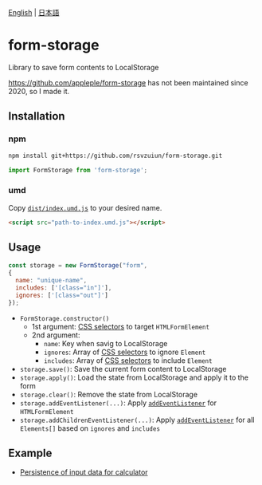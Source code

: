 [English](README.md) | [日本語](README-ja.md)

# form-storage

Library to save form contents to LocalStorage

https://github.com/appleple/form-storage has not been maintained since 2020, so I made it.

## Installation

### npm

```sh
npm install git+https://github.com/rsvzuiun/form-storage.git
```

```js
import FormStorage from 'form-storage';
```


### umd

Copy [`dist/index.umd.js`](dist/index.umd.js) to your desired name.

```html
<script src="path-to-index.umd.js"></script>
```

## Usage

```js
const storage = new FormStorage("form",
{
  name: "unique-name",
  includes: ['[class="in"]'],
  ignores: ['[class="out"]']
});
```

* `FormStorage.constructor()`
  * 1st argument: [CSS selectors](https://developer.mozilla.org/en/docs/Web/CSS/CSS_selectors) to target `HTMLFormElement`
  * 2nd argument:
    * `name`: Key when savig to LocalStorage
    * `ignores`: Array of [CSS selectors](https://developer.mozilla.org/en/docs/Web/CSS/CSS_selectors) to ignore `Element`
    * `includes`: Array of [CSS selectors](https://developer.mozilla.org/en/docs/Web/CSS/CSS_selectors) to include `Element`
* `storage.save()`: Save the current form content to LocalStorage
* `storage.apply()`: Load the state from LocalStorage and apply it to the form
* `storage.clear()`: Remove the state from LocalStorage
* `storage.addEventListener(...)`: Apply [`addEventListener`](https://developer.mozilla.org/en/docs/Web/API/EventTarget/addEventListener) for `HTMLFormElement`
* `storage.addChildrenEventListener(...)`: Apply [`addEventListener`](https://developer.mozilla.org/en/docs/Web/API/EventTarget/addEventListener) for all `Elements[]` based on `ignores` and `includes`

## Example

* [Persistence of input data for calculator](https://github.com/rsvzuiun/rsvzuiun.github.io/tree/main/content/posts/pot)
